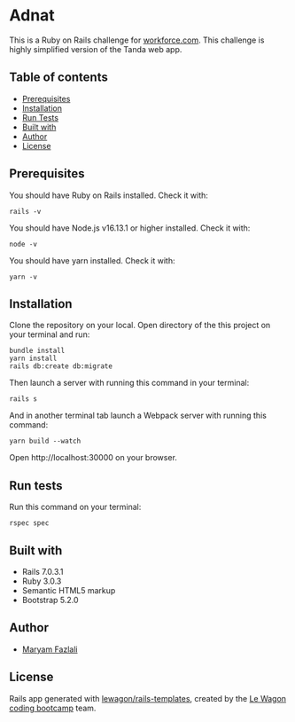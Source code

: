 # Adnat

This is a Ruby on Rails challenge for [workforce.com](https://workforce.com/uk). This challenge is highly simplified version of the Tanda web app.

## Table of contents
- [Prerequisites](#prerequisites)
- [Installation](#installation)
- [Run Tests](#run-tests)
- [Built with](#built-with)
- [Author](#author)
- [License](#license)

## Prerequisites

You should have Ruby on Rails installed. Check it with:

    rails -v

You should have Node.js v16.13.1 or higher installed. Check it with:

    node -v

You should have yarn installed. Check it with:

    yarn -v


## Installation

Clone the repository on your local. Open directory of the this project on your terminal and run:

    bundle install
    yarn install
    rails db:create db:migrate

Then launch a server with running this command in your terminal:

    rails s

And in another terminal tab launch a Webpack server with running this command:

    yarn build --watch

Open http://localhost:30000 on your browser.


## Run tests
Run this command on your terminal:

    rspec spec

## Built with

- Rails 7.0.3.1
- Ruby 3.0.3
- Semantic HTML5 markup
- Bootstrap 5.2.0


## Author
- [Maryam Fazlali](https://github.com/MeryGoodernak)


## License
Rails app generated with [lewagon/rails-templates](https://github.com/lewagon/rails-templates), created by the [Le Wagon coding bootcamp](https://www.lewagon.com) team.
